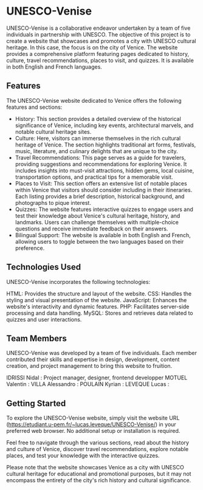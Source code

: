 
# UNESCO-Venise
UNESCO-Venise is a collaborative endeavor undertaken by a team of five individuals in partnership with UNESCO. The objective of this project is to create a website that showcases and promotes a city with UNESCO cultural heritage. In this case, the focus is on the city of Venice. The website provides a comprehensive platform featuring pages dedicated to history, culture, travel recommendations, places to visit, and quizzes. It is available in both English and French languages.

## Features
The UNESCO-Venise website dedicated to Venice offers the following features and sections:

* History: This section provides a detailed overview of the historical significance of Venice, including key events, architectural marvels, and notable cultural heritage sites.
* Culture: Here, visitors can immerse themselves in the rich cultural heritage of Venice. The section highlights traditional art forms, festivals, music, literature, and culinary delights that are unique to the city.
* Travel Recommendations: This page serves as a guide for travelers, providing suggestions and recommendations for exploring Venice. It includes insights into must-visit attractions, hidden gems, local cuisine, transportation options, and practical tips for a memorable visit.
* Places to Visit: This section offers an extensive list of notable places within Venice that visitors should consider including in their itineraries. Each listing provides a brief description, historical background, and photographs to pique interest.
* Quizzes: The website features interactive quizzes to engage users and test their knowledge about Venice's cultural heritage, history, and landmarks. Users can challenge themselves with multiple-choice questions and receive immediate feedback on their answers.
* Bilingual Support: The website is available in both English and French, allowing users to toggle between the two languages based on their preference.

## Technologies Used
UNESCO-Venise incorporates the following technologies:

HTML: Provides the structure and layout of the website.
CSS: Handles the styling and visual presentation of the website.
JavaScript: Enhances the website's interactivity and dynamic features.
PHP: Facilitates server-side processing and data handling.
MySQL: Stores and retrieves data related to quizzes and user interactions.

## Team Members
UNESCO-Venise was developed by a team of five individuals. Each member contributed their skills and expertise in design, development, content creation, and project management to bring this website to fruition.

IDRISSI Nidal : Project manager, designer, frontend developper
MOTUEL Valentin :
VILLA Alessandro :
POULAIN Kyrian :
LEVEQUE Lucas :

## Getting Started
To explore the UNESCO-Venise website, simply visit the website URL (https://etudiant.u-pem.fr/~lucas.leveque/UNESCO-Venise/) in your preferred web browser. No additional setup or installation is required.

Feel free to navigate through the various sections, read about the history and culture of Venice, discover travel recommendations, explore notable places, and test your knowledge with the interactive quizzes.


Please note that the website showcases Venice as a city with UNESCO cultural heritage for educational and promotional purposes, but it may not encompass the entirety of the city's rich history and cultural significance.
